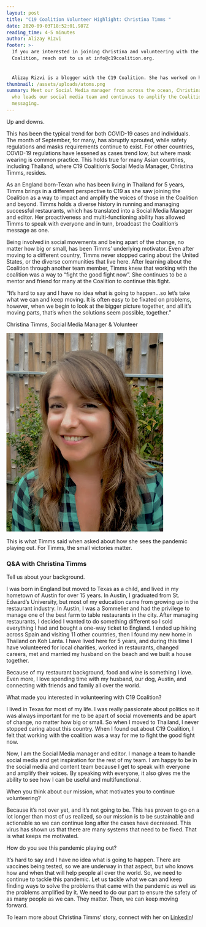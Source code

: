 ```yaml
---
layout: post
title: "C19 Coalition Volunteer Highlight: Christina Timms "
date: 2020-09-03T18:52:01.987Z
reading_time: 4-5 minutes
author: Alizay Rizvi
footer: >-
  If you are interested in joining Christina and volunteering with the C19
  Coalition, reach out to us at info@c19coalition.org.


  Alizay Rizvi is a blogger with the C19 Coalition. She has worked on health equity programs, including at the American Heart Association, to increase diversity in the health and social justice sector and aid in finding solutions to lessen health disparities and inequities in the United States. As a young professional, she is passionate about educating and empowering her generation to become agents of change. You can find her on [LinkedIn](https://www.linkedin.com/in/alizayrizvi/).
thumbnail: /assets/uploads/atoms.png
summary: Meet our Social Media manager from across the ocean, Christina Timms,
  who leads our social media team and continues to amplify the Coalition's
  messaging.
---
```

Up and downs.

This has been the typical trend for both COVID-19 cases and individuals. The month of September, for many, has abruptly sprouted, while safety regulations and masks requirements continue to exist. For other countries, COVID-19 regulations have lessened as cases trend low, but where mask wearing is common practice. This holds true for many Asian countries, including Thailand, where C19 Coalition’s Social Media Manager, Christina Timms, resides.

As an England born-Texan who has been living in Thailand for 5 years, Timms brings in a different perspective to C19 as she saw joining the Coalition as a way to impact and amplify the voices of those in the Coalition and beyond. Timms holds a diverse history in running and managing successful restaurants, which has translated into a Social Media Manager and editor. Her proactiveness and multi-functioning ability has allowed Timms to speak with everyone and in turn, broadcast the Coalition’s message as one.

Being involved in social movements and being apart of the change, no matter how big or small, has been Timms’ underlying motivator. Even after moving to a different country, Timms never stopped caring about the United States, or the diverse communities that live here. After learning about the Coalition through another team member, Timms knew that working with the coalition was a way to “fight the good fight now”. She continues to be a mentor and friend for many at the Coalition to continue this fight.

“It’s hard to say and I have no idea what is going to happen...so let’s take what we can and keep moving. It is often easy to be fixated on problems, however, when we begin to look at the bigger picture together, and all it’s moving parts, that’s when the solutions seem possible, together.”

Christina Timms, Social Media Manager & Volunteer

![](/assets/uploads/bloh-shot.jpg)

This is what Timms said when asked about how she sees the pandemic playing out. For Timms, the small victories matter.

### Q&A with Christina Timms

Tell us about your background.

I was born in England but moved to Texas as a child, and lived in my hometown of Austin for over 15 years. In Austin, I graduated from St. Edward’s University, but most of my education came from growing up in the restaurant industry. In Austin, I was a Sommelier and had the privilege to manage one of the best farm to table restaurants in the city. After managing restaurants, I decided I wanted to do something different so I sold everything I had and bought a one-way ticket to England. I ended up hiking across Spain and visiting 11 other countries, then I found my new home in Thailand on Koh Lanta. I have lived here for 5 years, and during this time I have volunteered for local charities, worked in restaurants, changed careers, met and married my husband on the beach and we built a house together.

Because of my restaurant background, food and wine is something I love. Even more, I love spending time with my husband, our dog, Austin, and connecting with friends and family all over the world.

What made you interested in volunteering with C19 Coalition?

I lived in Texas for most of my life. I was really passionate about politics so it was always important for me to be apart of social movements and be apart of change, no matter how big or small. So when I moved to Thailand, I never stopped caring about this country. When I found out about C19 Coalition, I felt that working with the coalition was a way for me to fight the good fight now.

Now, I am the Social Media manager and editor. I manage a team to handle social media and get inspiration for the rest of my team. I am happy to be in the social media and content team because I get to speak with everyone and amplify their voices. By speaking with everyone, it also gives me the ability to see how I can be useful and multifunctional.

When you think about our mission, what motivates you to continue volunteering?

Because it’s not over yet, and it’s not going to be. This has proven to go on a lot longer than most of us realized, so our mission is to be sustainable and actionable so we can continue long after the cases have decreased. This virus has shown us that there are many systems that need to be fixed. That is what keeps me motivated.

How do you see this pandemic playing out?

It’s hard to say and I have no idea what is going to happen. There are vaccines being tested, so we are underway in that aspect, but who knows how and when that will help people all over the world. So, we need to continue to tackle this pandemic. Let us tackle what we can and keep finding ways to solve the problems that came with the pandemic as well as the problems amplified by it. We need to do our part to ensure the safety of as many people as we can. They matter. Then, we can keep moving forward.

To learn more about Christina Timms’ story, connect with her on [LinkedIn](https://www.linkedin.com/in/timmschristina/)!